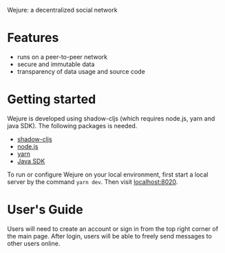 Wejure: a decentralized social network

# Features
- runs on a peer-to-peer network
- secure and immutable data 
- transparency of data usage and source code

# Getting started
Wejure is developed using shadow-cljs (which requires node.js, yarn and java SDK).
The following packages is needed.
- [shadow-cljs](https://github.com/thheller/shadow-cljs)
- [node.js](https://nodejs.org) 
- [yarn](https://www.yarnpkg.com)
- [Java SDK](https://adoptium.net/) 

To run or configure Wejure on your local environment, first start a local server by the command `yarn dev`. Then visit [localhost:8020](http://localhost:8020).

# User's Guide
Users will need to create an account or sign in from the top right corner of the main page. After login, users will be able to freely send messages to other users online.
